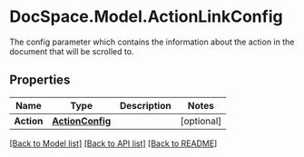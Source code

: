 # DocSpace.Model.ActionLinkConfig
The config parameter which contains the information about the action in the document that will be scrolled to.

## Properties

Name | Type | Description | Notes
------------ | ------------- | ------------- | -------------
**Action** | [**ActionConfig**](.md) |  | [optional] 

[[Back to Model list]](../README.md#documentation-for-models) [[Back to API list]](../README.md#documentation-for-api-endpoints) [[Back to README]](../README.md)

